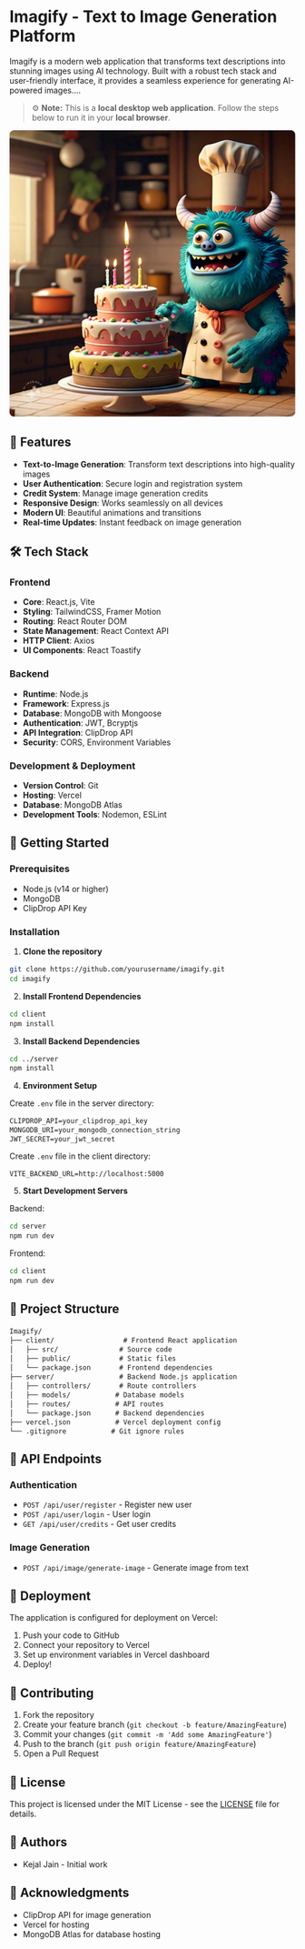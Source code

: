# Imagify - Text to Image Generation Platform  
Imagify is a modern web application that transforms text descriptions into stunning images using AI technology. Built with a robust tech stack and user-friendly interface, it provides a seamless experience for generating AI-powered images....
> ⚙️ **Note:** This is a **local desktop web application**. Follow the steps below to run it in your **local browser**.
  

![Imagify Preview](client/src/assets/sample_img_1.png)

## 🌟 Features

- **Text-to-Image Generation**: Transform text descriptions into high-quality images
- **User Authentication**: Secure login and registration system
- **Credit System**: Manage image generation credits
- **Responsive Design**: Works seamlessly on all devices
- **Modern UI**: Beautiful animations and transitions
- **Real-time Updates**: Instant feedback on image generation

## 🛠️ Tech Stack

### Frontend
- **Core**: React.js, Vite
- **Styling**: TailwindCSS, Framer Motion
- **Routing**: React Router DOM
- **State Management**: React Context API
- **HTTP Client**: Axios
- **UI Components**: React Toastify

### Backend
- **Runtime**: Node.js
- **Framework**: Express.js
- **Database**: MongoDB with Mongoose
- **Authentication**: JWT, Bcryptjs
- **API Integration**: ClipDrop API
- **Security**: CORS, Environment Variables

### Development & Deployment
- **Version Control**: Git
- **Hosting**: Vercel
- **Database**: MongoDB Atlas
- **Development Tools**: Nodemon, ESLint

## 🚀 Getting Started

### Prerequisites
- Node.js (v14 or higher)
- MongoDB
- ClipDrop API Key

### Installation

1. **Clone the repository**
```bash
git clone https://github.com/yourusername/imagify.git
cd imagify
```

2. **Install Frontend Dependencies**
```bash
cd client
npm install
```

3. **Install Backend Dependencies**
```bash
cd ../server
npm install
```

4. **Environment Setup**

Create `.env` file in the server directory:
```env
CLIPDROP_API=your_clipdrop_api_key
MONGODB_URI=your_mongodb_connection_string
JWT_SECRET=your_jwt_secret
```

Create `.env` file in the client directory:
```env
VITE_BACKEND_URL=http://localhost:5000
```

5. **Start Development Servers**

Backend:
```bash
cd server
npm run dev
```

Frontend:
```bash
cd client
npm run dev
```

## 📁 Project Structure
```
Imagify/
├── client/                 # Frontend React application
│   ├── src/               # Source code
│   ├── public/            # Static files
│   └── package.json       # Frontend dependencies
├── server/                # Backend Node.js application
│   ├── controllers/       # Route controllers
│   ├── models/           # Database models
│   ├── routes/           # API routes
│   └── package.json      # Backend dependencies
├── vercel.json           # Vercel deployment config
└── .gitignore           # Git ignore rules
```

## 🔑 API Endpoints

### Authentication
- `POST /api/user/register` - Register new user
- `POST /api/user/login` - User login
- `GET /api/user/credits` - Get user credits

### Image Generation
- `POST /api/image/generate-image` - Generate image from text

## 🚀 Deployment

The application is configured for deployment on Vercel:

1. Push your code to GitHub
2. Connect your repository to Vercel
3. Set up environment variables in Vercel dashboard
4. Deploy!

## 🤝 Contributing

1. Fork the repository
2. Create your feature branch (`git checkout -b feature/AmazingFeature`)
3. Commit your changes (`git commit -m 'Add some AmazingFeature'`)
4. Push to the branch (`git push origin feature/AmazingFeature`)
5. Open a Pull Request

## 📝 License

This project is licensed under the MIT License - see the [LICENSE](LICENSE) file for details.

## 👥 Authors

- Kejal Jain - Initial work

## 🙏 Acknowledgments

- ClipDrop API for image generation
- Vercel for hosting
- MongoDB Atlas for database hosting 
